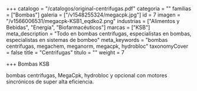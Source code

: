 +++
catalogo = "/catalogos/original-centrifugas.pdf"
categoria = ""
familias = ["Bombas"]
galeria = ["/v1548255324/megacpk.jpg"]
id = 7
imagen = "/v1566006531/megacpk-KSB1_eqdko2.png"
industrias = ["Alimentos y Bebidas", "Energía", "Biofarmacéuticos"]
marcas = ["KSB"]
meta_description = "Todo en bombas centrifugas, especialistas en bombas, especialistas en sistemas de bombeo"
meta_keywords = "bombas centrifugas, megachem, meganorm, megacpk, hydrobloc"
taxonomyCover = false
title = "Centrifugas"
titulo = ""
weight = 7

+++
Bombas KSB 

bombas centrifugas, MegaCpk, hydrobloc y opcional con motores sincrónicos de super alta eficiencia.